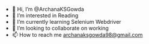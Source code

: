 - 👋 Hi, I’m @ArchanaKSGowda
- 👀 I’m interested in Reading
- 🌱 I’m currently learning Selenium Webdriver
- 💞️ I’m looking to collaborate on working
- 📫 How to reach me archanaksgowda98@gmail.com

<!---
ArchanaKSGowda/ArchanaKSGowda is a ✨ special ✨ repository because its `README.md` (this file) appears on your GitHub profile.
You can click the Preview link to take a look at your changes.
--->
